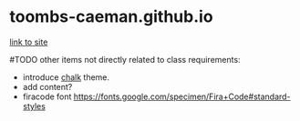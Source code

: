 # toombs-caeman.github.io
[link to site](https://toombs-caeman.github.io)


#TODO
other items not directly related to class requirements:
* introduce [chalk](https://github.com/nielsenramon/chalk) theme.
* add content?
* firacode font https://fonts.google.com/specimen/Fira+Code#standard-styles
